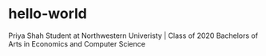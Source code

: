 # hello-world

Priya Shah
Student at Northwestern Univeristy | Class of 2020
Bachelors of Arts in Economics and Computer Science 
